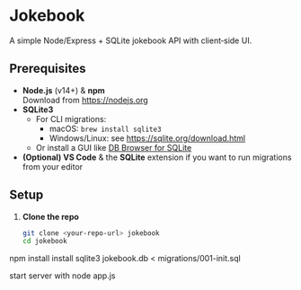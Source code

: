 # Jokebook

A simple Node/Express + SQLite jokebook API with client‑side UI.

## Prerequisites

- **Node.js** (v14+) & **npm**  
  Download from https://nodejs.org  
- **SQLite3**  
  - For CLI migrations:  
    - macOS: `brew install sqlite3`  
    - Windows/Linux: see https://sqlite.org/download.html  
  - Or install a GUI like [DB Browser for SQLite](https://sqlitebrowser.org)  
- **(Optional) VS Code** & the **SQLite** extension if you want to run migrations from your editor

## Setup

1. **Clone the repo**  
   ```bash
   git clone <your-repo-url> jokebook
   cd jokebook

npm install
 install
 sqlite3 jokebook.db < migrations/001-init.sql

start server with
node app.js
